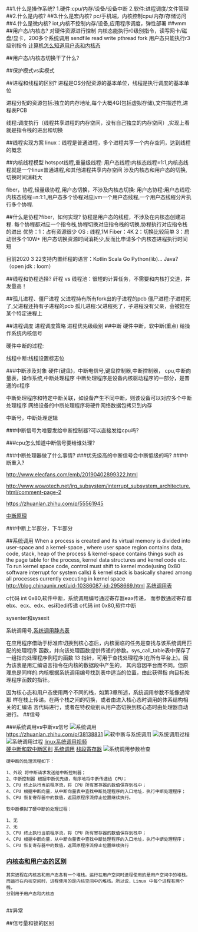 ##1.什么是操作系统?
1.硬件:cpu/内存/设备/设备中断
2.软件:进程调度/文件管理
##2.什么是内核?
##3.什么是宏内核?
pc/手机端，内核控制cpu/内存/存储访问
##4.什么是微内核?
iot,内核不控制内存/设备,应用程序调度，弹性部署
##vmm
##用户态/内核态?
对硬件资源进行控制
内核态能执行r0级别指令，读写网卡/磁盘/显卡，200多个系统调用 sendfile read write pthread fork 
用户态只能执行r3级别指令
[计算机怎么知道用户态和内核态](https://www.zhihu.com/question/26188312)

##用户态/内核态切换干了什么?

##保护模式vs实模式

##进程和线程的区别?
进程是OS分配资源的基本单位，线程是执行调度的基本单位

进程分配的资源包括:独立的内存地址,每个大概4G(包括虚拟存储),文件描述符,进程表PCB

线程:调度执行（线程共享进程的内存空间，没有自己独立的内存空间）,实现上看就是指令栈的进出和切换

##线程实现方案
linux：线程是普通进程，多个进程共享一个内存空间，达到线程的概念

##内核线程模型
hotspot线程,重量级线程:   用户态线程:内核态线程=1:1,内核态线程就是一个linux普通进程,和其他进程共享内存空间
涉及内核态和用户态的切换,切换时间消耗大

fiber，协程,轻量级协程,用户态切换，不涉及内核态切换: 用户态协程:用户态线程:内核态线程=n:1:1,用户态多个协程对应jvm一个用户态线程,一个用户态线程分片执行多个协程.

##什么是协程?fiber，如何实现?
协程是用户态的线程，不涉及在内核态创建进程.
每个协程都对应一个指令栈,协程切换对应指令栈的切换,协程执行对应指令栈的进出
优势：1：占有资源很少 OS : 线程,1M Fiber：4K 2：切换比较简单 3：启动很多个10W+
用户态切换资源时间消耗少,反而比申请多个内核态进程执行时间短

目前2020 3 22支持内置纤程的语言：Kotlin Scala Go Python(lib)... Java? （open jdk : loom）

##线程和协程选择?
纤程 vs 线程池：很短的计算任务，不需要和内核打交道，并发量高！

##孤儿进程、僵尸进程
父进程持有所有fork出的子进程的pcb
僵尸进程:子进程死了,父进程还持有子进程的pcb
孤儿进程:父进程死了，子进程没有父亲，会被挂在某个特定进程上

##进程调度
进程调度策略
进程优先级级别
##中断
硬件中断，软中断(重点)
给操作系统内核信号

硬件中断的过程:

线程中断:线程设置标志位

###中断涉及对象
硬件(键盘)，中断电信号,键盘控制器,中断控制器，
cpu,中断向量表，操作系统,中断处理程序
中断处理程序是设备内核驱动程序的一部分，是普通的c程序

中断处理程序和特定中断关联，如设备产生不同中断，则该设备可以对应多个中断处理程序
网络设备的中断处理程序将硬件网络数据包拷贝到内存

中断号，中断处理逻辑

###中断信号为啥要发给中断控制器?可以直接发给cpu吗?

###cpu怎么知道中断信号要给谁处理?

###中断处理器做了什么事情?
###优先级高的中断信号会中断低级的吗?
###中断重入?

http://www.elecfans.com/emb/20190402899322.html

http://www.wowotech.net/irq_subsystem/interrupt_subsystem_architecture.html/comment-page-2

https://zhuanlan.zhihu.com/p/55561945

[中断原理](https://zhuanlan.zhihu.com/p/80903637)


###中断上半部分，下半部分

##系统调用
When a process is created and its virtual memory is divided into user-space and a kernel-space , where user space region contains data, code, stack, heap of the process & kernel-space contains things such as the page table for the process, kernel data structures and kernel code etc. To run kernel space code, control must shift to kernel mode(using 0x80 software interrupt for system calls) & kernel stack is basically shared among all processes currently executing in kernel space
http://blog.chinaunix.net/uid-10386087-id-2958669.html
[系统调用表](http://asm.sourceforge.net/syscall.html#2)

c代码
int 0x80,软件中断，系统调用编号通过寄存器eax传递， 而参数通过寄存器ebx、ecx、edx、esi和edi传递
c代码
int 0x80,软件中断

sysenter和sysexit

系统调用号,[系统调用静态表](/Library/Developer/CommandLineTools/SDKs/MacOSX11.1.sdk/usr/include/sys/syscall.h )

在应用程序借助于标准库切换到核心态后，内核面临的任务是查找与该系统调用匹配的处理程序 函数，并向该处理函数提供传递的参数。sys_call_table表中保存了一组指向处理程序例程的函数 13 指针，可用于查找处理程序(在所有平台上)。因为该表是用汇编语言指令在内核的数据段中产生的， 其内容因平台而不同。但原理总是同样的:内核根据系统调用编号找到表中适当的位置，由此获得指 向目标处理程序函数的指针。

因为核心态和用户态使用两个不同的栈，如第3章所述，系统调用参数不能像通常那 样在栈上传递。在两个栈之间的切换，或者由进入核心态时调用的体系结构相关的汇编语 言代码进行，或者在特权级别从用户态切换到核心态时由处理器自动进行。
##信号

###系统调用vs中断vs信号
![系统调用](/Users/chris/workspace/xsource/unix/src/os/images/系统调用.jpg)
https://zhuanlan.zhihu.com/p/38138831
![软中断与系统调用](/Users/chris/workspace/xsource/unix/src/os/images/系统调用\&软中断.jpg)
![系统调用过程](/Users/chris/workspace/xsource/unix/src/os/images/系统调用过程.jpg)
![系统调用过程](/Users/chris/workspace/xsource/unix/src/os/images/系统调用过程_2.jpg)
[linux系统调用视频](https://www.bilibili.com/video/BV15E411G7iZ?from=search&seid=10887133014228049877)  
[硬中断和软中断区别](https://zhuanlan.zhihu.com/p/289410487)
[系统调用](https://zhuanlan.zhihu.com/p/126229110)
[栈段寄存器](https://blog.csdn.net/farmwang/article/details/52318185)
![系统调用参数检查](/Users/chris/workspace/xsource/unix/src/os/images/系统调用参数检查.jpg)
```
硬中断的处理流程如下：

1、外设 将中断请求发送给中断控制器；
2、中断控制器 根据中断优先级，有序地将中断传递给 CPU；
3、CPU 终止执行当前程序流，将 CPU 所有寄存器的数值保存到栈中；
4、CPU 根据中断向量，从中断向量表中查找中断处理程序的入口地址，执行中断处理程序；
5、CPU 恢复寄存器中的数值，返回原程序流停止位置继续执行。
```

```
软中断模拟了硬中断的处理过程：

1、无
2、无
3、CPU 终止执行当前程序流，将 CPU 所有寄存器的数值保存到栈中；
4、CPU 根据中断向量，从中断向量表中查找中断处理程序的入口地址，执行中断处理程序；
5、CPU 恢复寄存器中的数值，返回原程序流停止位置继续执行

```

### [内核态和用户态的区别](https://zhuanlan.zhihu.com/p/77234351)
```
其实进程在内核态和用户态各有一个堆栈。运行在用户空间时进程使用的是用户空间中的堆栈，
而运行在内核空间时，进程使用的是内核空间中的堆栈。所以说，Linux 中每个进程有两个栈，
分别用于用户态和内核态


```

##异常

##信号量和锁的区别
